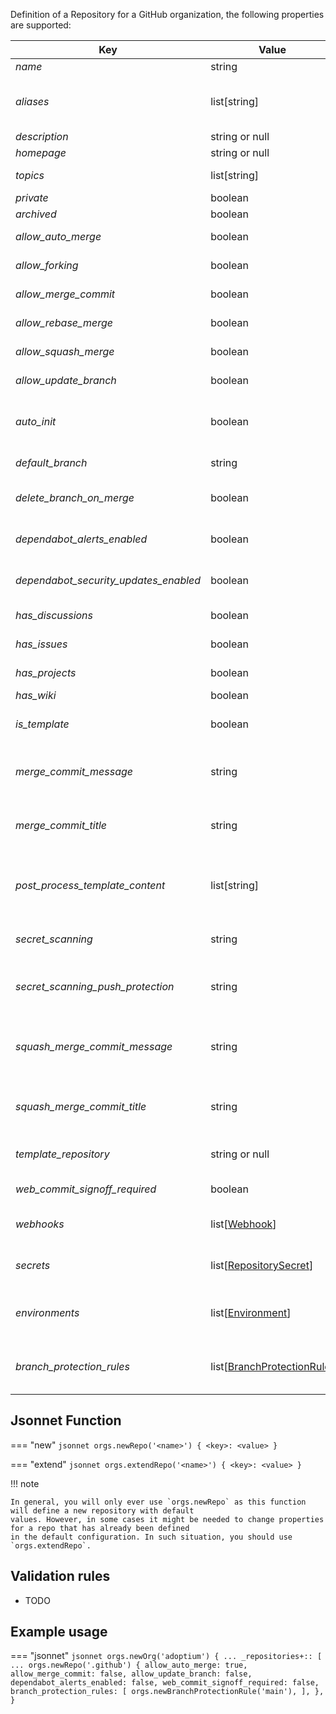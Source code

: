 Definition of a Repository for a GitHub organization, the following properties are supported:

| Key                                   | Value                                                     | Description                                                                             | Notes                           |
|---------------------------------------|-----------------------------------------------------------|-----------------------------------------------------------------------------------------|---------------------------------|
| _name_                                | string                                                    | Name of the repository                                                                  |                                 |
| _aliases_                             | list[string]                                              | List of repository alias names, need to add previous name when renaming a repository    |                                 |
| _description_                         | string or null                                            | Project description                                                                     |                                 |
| _homepage_                            | string or null                                            | Link to the homepage                                                                    |                                 |
| _topics_                              | list[string]                                              | The list of topics of this repository.                                                  |                                 |
| _private_                             | boolean                                                   | If the project is private                                                               |                                 |
| _archived_                            | boolean                                                   | If the repo is archived                                                                 |                                 |
| _allow_auto_merge_                    | boolean                                                   | If auto merges are permitted                                                            |                                 |
| _allow_forking_                       | boolean                                                   | If the repo allows private forking                                                      |                                 |
| _allow_merge_commit_                  | boolean                                                   | If merge commits are permitted                                                          |                                 |
| _allow_rebase_merge_                  | boolean                                                   | If rebase merges are permitted                                                          |                                 |
| _allow_squash_merge_                  | boolean                                                   | If squash merges are permitted                                                          |                                 |
| _allow_update_branch_                 | boolean                                                   | If pull requests should suggest updates                                                 |                                 |
| _auto_init_                           | boolean                                                   | If the repository shall be auto-initialized during creation                             | only considered during creation |
| _default_branch_                      | string                                                    | Name of the default branch                                                              |                                 |
| _delete_branch_on_merge_              | boolean                                                   | If branches shall automatically be deleted after a merge                                |                                 |
| _dependabot_alerts_enabled_           | boolean                                                   | If the repo has dependabot alerts enabled                                               |                                 |
| _dependabot_security_updates_enabled_ | boolean                                                   | If the repo has dependabot security updates enabled                                     |                                 |
| _has_discussions_                     | boolean                                                   | If the repo has discussions enabled                                                     |                                 |
| _has_issues_                          | boolean                                                   | If the repo can have issues                                                             |                                 |
| _has_projects_                        | boolean                                                   | If the repo can have projects                                                           |                                 |
| _has_wiki_                            | boolean                                                   | If the repo has a wiki                                                                  |                                 |
| _is_template_                         | boolean                                                   | If the repo is can be used as a template repository                                     |                                 |
| _merge_commit_message_                | string                                                    | Can be PR_BODY, PR_TITLE, or BLANK for a default merge commit message                   |                                 |
| _merge_commit_title_                  | string                                                    | Can be PR_TITLE or MERGE_MESSAGE for a default merge commit title                       |                                 |
| _post_process_template_content_       | list[string]                                              | A list of content paths in a template repository that shall be processed after creation | only considered during creation | 
| _secret_scanning_                     | string                                                    | If secret scanning is "enabled" or "disabled"                                           |                                 |
| _secret_scanning_push_protection_     | string                                                    | If secret scanning push protection is "enabled" or "disabled"                           |                                 |
| _squash_merge_commit_message_         | string                                                    | Can be PR_BODY, COMMIT_MESSAGES, or BLANK for a default squash merge commit message     |                                 |
| _squash_merge_commit_title_           | string                                                    | Can be PR_TITLE or COMMIT_OR_PR_TITLE for a default squash merge commit title           |                                 |
| _template_repository_                 | string or null                                            | The template repository to use when creating the repo                                   | read-only                       |
| _web_commit_signoff_required_         | boolean                                                   | If the repo requires web commit signoff                                                 |                                 |
| _webhooks_                            | list\[[Webhook](webhook.md)\]                             | webhooks defined for this repo, see section above for details                           |                                 |
| _secrets_                             | list\[[RepositorySecret](secret.md)\]                     | secrets defined for this repo, see section below for details                            |                                 |
| _environments_                        | list\[[Environment](environment.md)\]                     | environments defined for this repo, see section below for details                       |                                 |
| _branch_protection_rules_             | list\[[BranchProtectionRule](branch-protection-rule.md)\] | branch protection rules of the repo, see section below for details                      |                                 |

## Jsonnet Function

=== "new"
    ``` jsonnet
    orgs.newRepo('<name>') {
      <key>: <value>
    }
    ```

=== "extend"
    ``` jsonnet
    orgs.extendRepo('<name>') {
      <key>: <value>
    }
    ```

!!! note

    In general, you will only ever use `orgs.newRepo` as this function will define a new repository with default
    values. However, in some cases it might be needed to change properties for a repo that has already been defined 
    in the default configuration. In such situation, you should use `orgs.extendRepo`.

## Validation rules

- TODO

## Example usage

=== "jsonnet"
    ``` jsonnet
    orgs.newOrg('adoptium') {
      ...
      _repositories+:: [
        ...
        orgs.newRepo('.github') {
          allow_auto_merge: true,
          allow_merge_commit: false,
          allow_update_branch: false,
          dependabot_alerts_enabled: false,
          web_commit_signoff_required: false,
          branch_protection_rules: [
            orgs.newBranchProtectionRule('main'),
          ],
        },
    }
    ```
